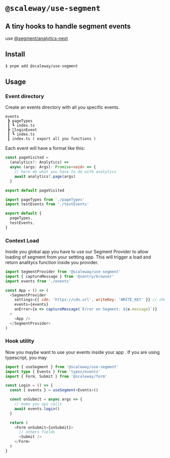 # `@scaleway/use-segment`

## A tiny hooks to handle segment events

use [@segment/analytics-next](https://github.com/segmentio/analytics-next)

## Install

```bash
$ pnpm add @scaleway/use-segment
```

## Usage

### Event directory

Create an events directory with all you specific events.

```
events
 ┣ pageTypes
 ┃ ┗ index.ts
 ┣ 📂loginEvent
 ┃ ┗ index.ts
 ┃ index.ts ( export all you functions )

```

Each event will have a format like this:

```typescript
const pageVisited =
  (analytics?: Analytics) =>
  async (args: Args): Promise<void> => {
    // here do what you have to do with analytics
    await analytics?.page(args)
  }

export default pageVisited
```

```typescript
import pageTypes from './pageTypes'
import testEvents from './testEvents'

export default {
  pageTypes,
  testEvents,
}
```

### Context Load

Inside you global app you have to use our Segment Provider to allow loading of segment from your settting app.
This will trigger a load and return analitycs function inside you provider.

```javascript
import SegmentProvider from '@scaleway/use-segment'
import { captureMessage } from '@sentry/browser'
import events from './events'

const App = () => (
  <SegmentProvider
    settings={{ cdn: 'https://cdn.url', writeKey: 'WRITE_KEY' }} // check your gtm writeKey
    events={events}
    onError={e => captureMessage(`Error on Segment: ${e.message}`)}
  >
    <App />
  </SegmentProvider>
)
```

### Hook utility

Now you maybe want to use your events inside your app .
If you are using typescript, you may

```typescript
import { useSegment } from '@scaleway/use-segment'
import type { Events } from 'types/events'
import { Form, Submit } from '@scaleway/form'

const Login = () => {
  const { events } = useSegment<Events>()

  const onSubmit = async args => {
    // make you api calls
    await events.login()
  }

  return (
    <Form onSubmit={onSubmit}>
      // others fields
      <Submit />
    </Form>
  )
}
```
